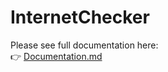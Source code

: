# InternetChecker

Please see full documentation here:  
👉 [Documentation.md](Assets/EasyAssets/InternetChecker/Documentation/Documentation.md)
